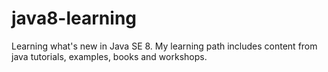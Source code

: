 # java8-learning
Learning what's new in Java SE 8. My learning path includes content from java tutorials, examples, books and workshops.
